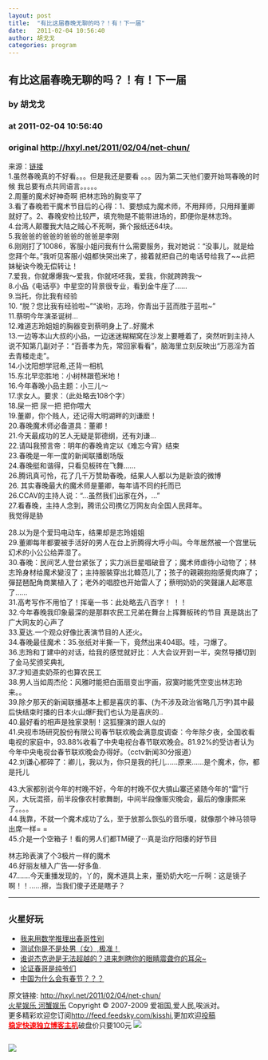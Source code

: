 ```yaml
---
layout: post
title:  "有比这届春晚无聊的吗？！有！下一届"
date:   2011-02-04 10:56:40
author: 胡戈戈
categories: program
---
```


## 有比这届春晚无聊的吗？！有！下一届
### by 胡戈戈
### at 2011-02-04 10:56:40
### original <http://hxyl.net/2011/02/04/net-chun/>

<p>来源：<a href="http://tt.mop.com/read_5647701_1_0.html">链接</a><br>
1.虽然春晚真的不好看。。。但是我还是要看 。。。因为第二天他们要开始骂春晚的时候 我总要有点共同语言。。。。。<br>
2.周董的魔术好神奇啊 把林志玲的胸变平了<br>
3.看了春晚若干魔术节目后的心得：1、要想成为魔术师，不用拜师，只用拜董卿就好了。2、春晚安检比较严，填充物是不能带进场的，即便你是林志玲。<br>
4.台湾人颠覆我大陆之贼心不死啊，撕个报纸还64块。<br>
5.我爸爸的爸爸的爸爸的爸爸是李刚<span></span><br>
6.刚刚打了10086，客服小姐问我有什么需要服务，我对她说：“没事儿，就是给您拜个年。”我听见客服小姐都快哭出来了，接着就把自己的电话号给我了~~此把妹秘诀今晚无偿转让！<br>
7.爱我，你就爆爆我～爱我，你就呸呸我，爱我，你就跨跨我～<br>
8.小品《电话亭》中星空的背景很专业，看到金牛座了……<br>
9.当托，你比我有经验<br>
10. “脱？您比我有经验啦~”“诶哟，志玲，你青出于蓝而胜于蓝啦~”<br>
11.蔡明今年演圣诞树…<br>
12.难道志玲姐姐的胸器变到蔡明身上了‥好魔术<br>
13.一边等本山大叔的小品，一边迷迷糊糊窝在沙发上要睡着了，突然听到主持人说不知第几副对子：“百善孝为先，常回家看看”，脑海里立刻反映出“万恶淫为首 去青楼走走”。<br>
14.小沈阳想学冠希,还背一相机<br>
15.东北早恋胜地：小树林跟苞米地！<br>
16.今年春晚小品主题：小三儿～<br>
17.求女人。要求：（此处略去108个字）<br>
18.屎一把 尿一把 把你喂大<br>
19.董卿，你个贱人，还记得大明湖畔的刘谦麽！<br>
20.春晚魔术师必备道具：董卿！<br>
21.今天最成功的艺人无疑是郭德纲，还有刘谦…<br>
22.请叫我预言帝：明年的春晚肯定以《难忘今宵》结束<br>
23.春晚是一年一度的新闻联播剧场版<br>
24.春晚挺和谐得，只看见板砖在飞舞……<br>
26.腾讯真可怜，花了几千万赞助春晚，结果人人都以为是新浪的微博<br>
26. 其实春晚最大的魔术师是董卿，每年请不同的托而已<br>
26.CCAV的主持人说：“…虽然我们出家在外，…”<br>
27.看春晚，主持人念到，腾讯公司携亿万网友向全国人民拜年。<br>
我觉得是胁</p>
<p>28.以为是个爱玛电动车，结果却是志玲姐姐<br>
29.董卿每年都要被手活好的男人在台上折腾得大呼小叫。今年居然被一个宫里玩幻术的小公公给弄湿了。<br>
30.春晚：民间艺人登台紧张了；实力派巨星唱破音了；魔术师虐待小动物了；林志玲身材给魔术變沒了；主持服裝穿出北韓范儿了；孩子的親親抱抱感覺肉麻了；彈琵琶配角商業植入了；老外的唱腔也开始雷人了；蔡明奶奶的笑聲讓人起寒意了……<br>
31.高考写作不用怕了！挥毫一书：此处略去八百字！ ！！<br>
32.今年春晚我印象最深的是那群农民工兄弟在舞台上挥舞板砖的节目 真是跳出了广大网友的心声了<br>
33.夏达.一个观众好像比表演节目的人还火。<br>
34.春晚最佳魔术：35.张纸对半撕一下，竟然出来404耶。哇，刁爆了。<br>
36.志玲和丁建中的对话，给我的感觉就好比：人大会议开到一半，突然导播切到了金马奖颁奖典礼<br>
37.才知道卖奶茶的也算农民工<br>
38.男人当如周杰伦：风雅时能把白面扇变出字画，寂寞时能凭空变出林志玲来。。<br>
39.除夕那天的新闻联播基本上都是喜庆的事、(为不涉及政治省略几万字)其中最后快结束时播的日本火山爆F我们也认为是喜庆的..<br>
40.最好看的相声是独家录制！这狐狸演的跟人似的<br>
41.央视市场研究股份有限公司春节联欢晚会满意度调查：今年除夕夜，全国收看电视的家庭中，93.88%收看了中央电视台春节联欢晚会。81.92%的受访者认为今年中央电视台春节联欢晚会办得好。（cctv新闻30分报道）<br>
42.刘谦心都碎了：卿儿，我以为，你只是我的托儿……原来……是个魔术，你，都是托儿</p>
<p>43.大家都别说今年的村晚不好，今年的村晚不仅大搞山寨还紧随今年的“雷”行风，大玩混搭，前半段像农村歌舞剧，中间半段像赈灾晚会，最后的像康熙来了。。。。<br>
44.我靠，不就一个魔术成功了么，至于放那么恢弘的音乐嗄，就像那个神马领导出席一样= =<br>
45.介是一个空箱子！看的男人们都TM硬了···真是治疗阳痿的好节目</p>
<p>林志玲表演了个3极片一样的魔术<br>
46.好丽友植入广告—-好多鱼.<br>
47.……今天重播发现的，丫的，魔术道具上来，董奶奶大吃一斤啊：这是镜子啊！！……擦，当我们傻子还是瞎子？ </p>
<hr><h2><small>火星好玩</small></h2><ul><li><a href="http://hxyl.net/2009/06/25/chun-ge/" rel="bookmark" title="Permanent Link: 我来用数学推理出春哥性别">我来用数学推理出春哥性别</a></li><li><a href="http://hxyl.net/2009/03/31/chun-nan-chun-nv/" rel="bookmark" title="Permanent Link: 测试你是不是处男（女）,极准！">测试你是不是处男（女）,极准！</a></li><li><a href="http://hxyl.net/2009/12/26/chun-chun-chun/" rel="bookmark" title="Permanent Link: 谁说杰克逊是无法超越的？进来刺瞎你的眼睛震聋你的耳朵~">谁说杰克逊是无法超越的？进来刺瞎你的眼睛震聋你的耳朵~</a></li><li><a href="http://hxyl.net/2010/07/13/lun-chun/" rel="bookmark" title="Permanent Link: 论证春哥是纯爷们">论证春哥是纯爷们</a></li><li><a href="http://hxyl.net/2010/02/28/chun-jie/" rel="bookmark" title="Permanent Link: 中国为什么会有春节？？？">中国为什么会有春节？？？</a></li></ul><p>原文链接: <a href="http://hxyl.net/2011/02/04/net-chun/">http://hxyl.net/2011/02/04/net-chun/</a> <br>
<a href="http://hxyl.net/">火星娱乐 河蟹娱乐</a> Copyright ©   2007-2009 爱祖国,爱人民,唉派对。<br>
更多精彩欢迎您订阅<a href="http://feed.feedsky.com/kisshi">http://feed.feedsky.com/kisshi</a>,更加欢迎<a href="http://hxyl.net/delivery/">投稿</a><br>
<a href="http://www.gegehost.com/"><strong><font color="red">稳定快速独立博客主机</font></strong></a>破盘价只要100元 
<img src="http://img.tongji.linezing.com/922164/tongji.gif"></p><img src="http://www1.feedsky.com/t1/471891567/kisshi/feedsky/s.gif?r=http://hxyl.net/2011/02/04/net-chun/" border="0" height="0" width="0"><p><a href="http://www1.feedsky.com/r/l/feedsky/kisshi/471891567/art01.html"><img border="0" ismap src="http://www1.feedsky.com/r/i/feedsky/kisshi/471891567/art01.gif"></a></p>
